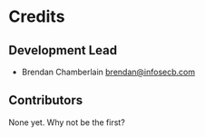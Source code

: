# Credits

## Development Lead

* Brendan Chamberlain <brendan@infosecb.com>

## Contributors

None yet. Why not be the first?
